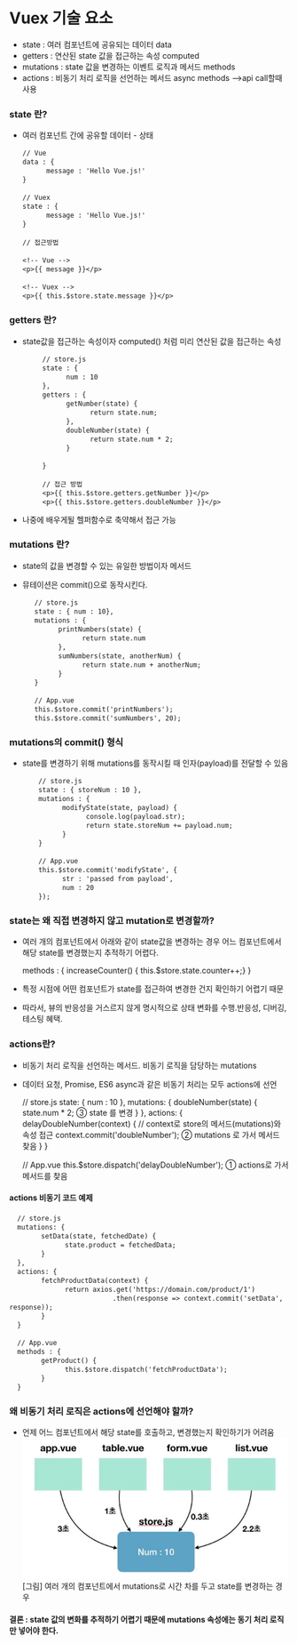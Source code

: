 # Vuex 기술 요소

- state : 여러 컴포넌트에 공유되는 데이터 data  
- getters : 연산된 state 값을 접근하는 속성 computed  
- mutations : state 값을 변경하는 이벤트 로직과 메서드 methods  
- actions : 비동기 처리 로직을 선언하는 메서드 async methods -->api call할때 사용   


### state 란?

- 여러 컴포넌트 간에 공유할 데이터 - 상태  

      // Vue  
      data : {
            message : 'Hello Vue.js!'
      }
      
      // Vuex  
      state : {
            message : 'Hello Vue.js!'
      }
      
      // 접근방법
      
      <!-- Vue -->
      <p>{{ message }}</p>
      
      <!-- Vuex -->
      <p>{{ this.$store.state.message }}</p>
      
      
### getters 란?
 - state값을 접근하는 속성이자 computed() 처럼 미리 연산된 값을 접근하는 속성
 
            // store.js
            state : {
                  num : 10
            },
            getters : {
                  getNumber(state) {
                        return state.num;
                  },
                  doubleNumber(state) {
                        return state.num * 2;
                  }

            }

            // 접근 방법
            <p>{{ this.$store.getters.getNumber }}</p>
            <p>{{ this.$store.getters.doubleNumber }}</p>

      
- 나중에 배우게될 헬퍼함수로 축약해서 접근 가능  



### mutations 란?

 - state의 값을 변경할 수 있는 유일한 방법이자 메서드  
 - 뮤테이션은 commit()으로 동작시킨다.
 
          // store.js
          state : { num : 10},
          mutations : {
                printNumbers(state) {
                      return state.num
                },
                sumNumbers(state, anotherNum) {
                      return state.num + anotherNum;
                }
          }

          // App.vue
          this.$store.commit('printNumbers');
          this.$store.commit('sumNumbers', 20);

### mutations의 commit() 형식
 - state를 변경하기 위해 mutations를 동작시킬 때 인자(payload)를 전달할 수 있음  
 
           // store.js
           state : { storeNum : 10 },
           mutations : {
                 modifyState(state, payload) {
                       console.log(payload.str);
                       return state.storeNum += payload.num;
                 }
           }

           // App.vue
           this.$store.commit('modifyState', {
                 str : 'passed from payload',
                 num : 20
           });
           
     
 
### state는 왜 직접 변경하지 않고 mutation로 변경할까?
 - 여러 개의 컴포넌트에서 아래와 같이 state값을 변경하는 경우 어느 컴포넌트에서 해당 state를 변경했는지 추적하기 어렵다.
 
    methods : {
       increaseCounter() { this.$store.state.counter++;}
    }
    
 - 특정 시점에 어떤 컴포넌트가 state를 접근하여 변경한 건지 확인하기 어렵기 때문  
 - 따라서, 뷰의 반응성을 거스르지 않게 명시적으로 상태 변화를 수행.반응성, 디버깅, 테스팅 혜택.



### actions란?
 - 비동기 처리 로직을 선언하는 메서드. 비동기 로직을 담당하는 mutations  
 - 데이터 요청, Promise, ES6 async과 같은 비동기 처리는 모두 actions에 선언  
 
      // store.js
      state: {
            num : 10
      },
      mutations: {
            doubleNumber(state) {
                  state.num * 2;    ③ state 를 변경
            }
      },
      actions: {
            delayDoubleNumber(context) { // context로 store의 메서드(mutations)와 속성 접근
                  context.commit('doubleNumber'); ② mutations 로 가서 메서드 찾음
            }
      }
      
      // App.vue
      this.$store.dispatch('delayDoubleNumber'); ① actions로 가서 메서드를 찾음
      
      
      
      
  #### actions 비동기 코드 예제
  
      // store.js
      mutations: {
            setData(state, fetchedDate) {
                  state.product = fetchedData;
            }
      },
      actions: {
            fetchProductData(context) {
                  return axios.get('https://domain.com/product/1')
                              .then(response => context.commit('setData', response));
            }
      }
      
      // App.vue
      methods : {
            getProduct() {
                  this.$store.dispatch('fetchProductData');
            }
      }
      
      
  ### 왜 비동기 처리 로직은 actions에 선언해야  할까?
   - 언제 어느 컴포넌트에서 해당 state를 호출하고, 변경했는지 확인하기가 어려움  
   ![10](./img/10.JPG)
   [그림] 여러 개의 컴포넌트에서 mutations로 시간 차를 두고 state를 변경하는 경우  
  #### 결론 : state 값의 변화를 추적하기 어렵기 때문에 mutations 속성에는 동기 처리 로직만 넣어야 한다.
      
